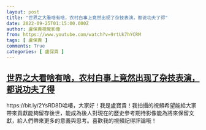 ```yaml
---
layout: post
title: "世界之大看啥有啥，农村白事上竟然出现了杂技表演，都说功夫了得"
date: 2022-09-25T01:15:00.000Z
author: 盧保貴視覺影像
from: https://www.youtube.com/watch?v=9rtUk7hYCRM
tags: [ 盧保貴 ]
comments: True
categories: [ 盧保貴 ]
---
```

<!--1664068500000-->
[世界之大看啥有啥，农村白事上竟然出现了杂技表演，都说功夫了得](https://www.youtube.com/watch?v=9rtUk7hYCRM)
------

<div>
https://bit.ly/2YsRD8D哈嘍，大家好！我是盧寶貴！我拍攝的視頻希望能給大家帶來貢獻能夠留存後世，能成為後人對現在的歷史參考期待影像能為將來保留文獻，給人們帶來更多的意義與思考。喜歡我的視頻記得評論哦！
</div>

